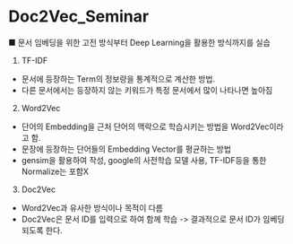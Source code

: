 # Doc2Vec_Seminar

■ 문서 임베딩을 위한 고전 방식부터 Deep Learning을 활용한 방식까지를 실습

1. TF-IDF
- 문서에 등장하는 Term의 정보량을 통계적으로 계산한 방법.
- 다른 문서에서는 등장하지 않는 키워드가 특정 문서에서 많이 나타나면 높아짐

2. Word2Vec
- 단어의 Embedding을 근처 단어의 맥락으로 학습시키는 방법을 Word2Vec이라고 함.
- 문장에 등장하는 단어들의 Embedding Vector를 평균하는 방법
- gensim을 활용하여 작성, google의 사전학습 모델 사용, TF-IDF등을 통한 Normalize는 포함X

3. Doc2Vec
- Word2Vec과 유사한 방식이나 목적이 다름
- Doc2Vec은 문서 ID를 입력으로 하여 함께 학습 -> 결과적으로 문서 ID가 임베딩 되도록 한다.
